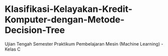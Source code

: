 # Klasifikasi-Kelayakan-Kredit-Komputer-dengan-Metode-Decision-Tree
Ujian Tengah Semester Praktikum Pembelajaran Mesin (Machine Learning) - Kelas C
